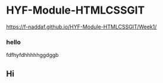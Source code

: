 # HYF-Module-HTMLCSSGIT
https://f-naddaf.github.io/HYF-Module-HTMLCSSGIT/Week1/


### hello

fdfhyfdhhhhhggdggb

## Hi
